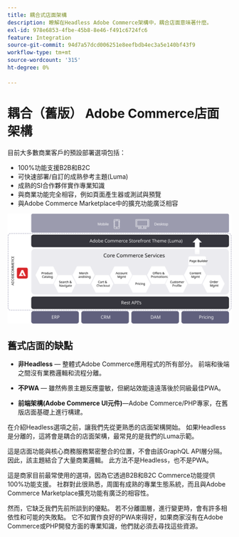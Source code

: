 ```yaml
---
title: 耦合式店面架構
description: 瞭解在Headless Adobe Commerce架構中，耦合店面意味著什麼。
exl-id: 978e6853-4fbe-45b8-8e46-f491c6724fc6
feature: Integration
source-git-commit: 94d7a57dcd006251e8eefbdb4ec3a5e140bf43f9
workflow-type: tm+mt
source-wordcount: '315'
ht-degree: 0%

---
```


# 耦合（舊版） Adobe Commerce店面架構

目前大多數商業客戶的預設部署選項包括：

- 100%功能支援B2B和B2C
- 可快速部署/自訂的成熟參考主題(Luma)
- 成熟的SI合作夥伴實作專業知識
- 與商業功能完全相容，例如頁面產生器或測試與預覽
- 與Adobe Commerce Marketplace中的擴充功能廣泛相容

![顯示耦合Adobe Commerce店面架構的圖表](../../../assets/playbooks/coupled-storefront-architecture.svg)

## 舊式店面的缺點

- **非Headless** — 整體式Adobe Commerce應用程式的所有部分。 前端和後端之間沒有業務邏輯和流程分離。

- **不PWA** — 雖然佈景主題反應靈敏，但網站效能遠遠落後於同級最佳PWA。

- **前端架構(Adobe Commerce UI元件)**—Adobe Commerce/PHP專家，在舊版店面基礎上進行構建。

在介紹Headless選項之前，讓我們先從更熟悉的店面架構開始。 如果Headless是分離的，這將會是耦合的店面架構，最常見的是我們的Luma示範。

這是店面功能與核心商務服務緊密整合的位置，不會由該GraphQL API層分隔。 因此，該主題結合了大量商業邏輯。 此方法不是Headless，也不是PWA。

這是商家目前最常使用的選項，因為它透過B2B和B2C Commerce功能提供100%功能支援。 社群對此很熟悉，周圍有成熟的專業生態系統，而且與Adobe Commerce Marketplace擴充功能有廣泛的相容性。

然而，它缺乏我們先前所談到的優點。 若不分離圖層，進行變更時，會有許多相依性和可能的失敗點。 它不如實作良好的PWA來得好，如果商家沒有在Adobe Commerce或PHP開發方面的專業知識，他們就必須去尋找這些資源。
